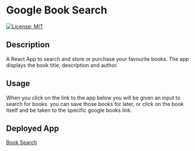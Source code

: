 # Google Book Search

[![License: MIT](https://img.shields.io/badge/License-MIT-yellow.svg)](https://opensource.org/licenses/MIT)

## Description
A React App to search and store or purchase your favourite books.
The app displays the book title, description and author. 

## Usage
When you click on the link to the app below you will be given an input to search for books.
you can save those books for later, or click on the book itself and be taken to the specific google books link.

## Deployed App
[Book Search](https://book-search-judno.herokuapp.com/)
